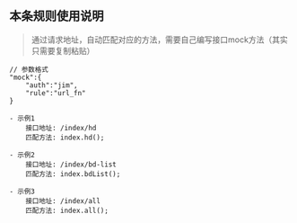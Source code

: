 ## 本条规则使用说明

> 通过请求地址，自动匹配对应的方法，需要自己编写接口mock方法（其实只需要复制粘贴）
```
// 参数格式
"mock":{
    "auth":"jim",
    "rule":"url_fn"
}
```
```
- 示例1
    接口地址: /index/hd
    匹配方法: index.hd();
    
- 示例2
    接口地址: /index/bd-list
    匹配方法: index.bdList();
    
- 示例3
    接口地址: /index/all
    匹配方法: index.all();
```